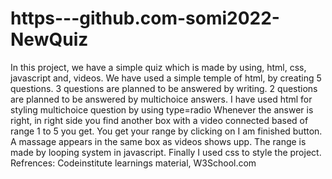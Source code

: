 # https---github.com-somi2022-NewQuiz
In this project, we have a simple quiz which is made by using, html, css, javascript and, videos. 
We have used a simple temple of html, by creating 5 questions. 3 questions are planned to be answered by writing. 2 questions are planned to be answered by multichoice answers.
I have used html  for styling multichoice question by using type=radio
Whenever the answer is right, in right side you find another box with a video connected based of range 1 to 5 you get. You get your range by clicking on I am finished button.
A massage appears in the same box as videos shows upp.
The range is made by looping system in javascript.
Finally I used css to style the project.
Refrences: Codeinstitute learnings material, W3School.com
